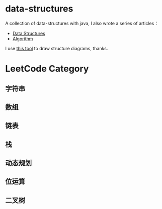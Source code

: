 # data-structures
A collection of data-structures with java, I also wrote a series of articles：

- [Data Structures](http://mingshan.fun/tags/%E6%95%B0%E6%8D%AE%E7%BB%93%E6%9E%84/)
- [Algorithm](https://mingshan.fun/tags/%E7%AE%97%E6%B3%95/)

I use [this tool](https://www.draw.io/) to draw structure diagrams, thanks.

# LeetCode Category

## 字符串

## 数组

## 链表

## 栈

## 动态规划

## 位运算

## 二叉树
